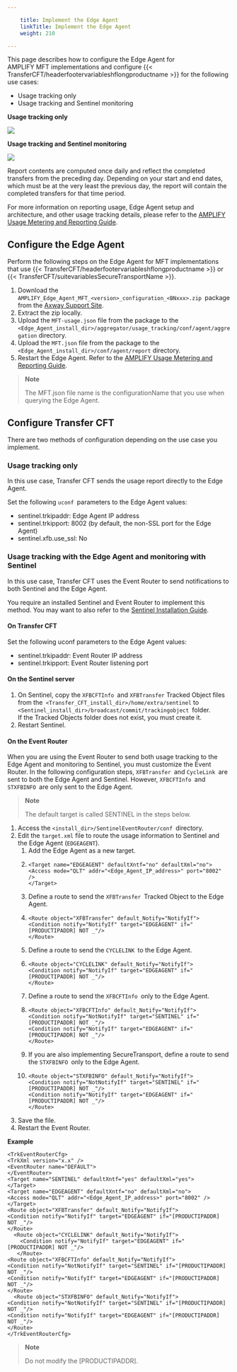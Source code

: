 ```yaml
---

    title: Implement the Edge Agent
    linkTitle: Implement the Edge Agent
    weight: 210

---
```

This page describes how to configure the Edge Agent for AMPLIFY MFT implementations and configure {{< TransferCFT/headerfootervariableshflongproductname  >}} for the following use cases:

- Usage tracking only
- Usage tracking and Sentinel monitoring

********<span class="autonumber"></span>Usage tracking only********

![](/Images/TransferCFT/edge_direct.png)

********<span class="autonumber"></span>Usage tracking and Sentinel monitoring********

![](/Images/TransferCFT/edge_indirect.png)

Report contents are computed once daily and reflect the completed transfers from the preceding day. Depending on your start and end dates, which must be at the very least the previous day, the report will contain the completed transfers for that time period.

For more information on reporting usage, Edge Agent setup and architecture, and other usage tracking details, please refer to the [AMPLIFY Usage Metering and Reporting Guide](https://docs.axway.com/bundle/subusage_en).

## Configure the Edge Agent

Perform the following steps on the Edge Agent for MFT implementations that use {{< TransferCFT/headerfootervariableshflongproductname  >}} or {{< TransferCFT/suitevariablesSecureTransportName  >}}.

1. Download the `AMPLIFY_Edge_Agent_MFT_<version>_configuration_<BNxxx>.zip `package from the [Axway Support Site](https://support.axway.com/).
1. Extract the zip locally.
1. Upload the <span class="code">`MFT-usage.json`</span> file from the package to the <span class="code">`<Edge_Agent_install_dir>/aggregator/usage_tracking/`</span>`conf/agent/aggregation` directory.
1. Upload the `MFT.json` file from the package to the <span class="code">`<Edge_Agent_install_dir>/conf/agent/report`</span> directory.
1. Restart the Edge Agent. Refer to the [AMPLIFY Usage Metering and Reporting Guide](https://docs.axway.com/bundle/subusage_en).

> **Note**
>
> The MFT.json file name is the configurationName that you use when querying the Edge Agent.

## Configure Transfer CFT

There are two methods of configuration depending on the use case you implement.

### Usage tracking only

In this use case, Transfer CFT sends the usage report directly to the Edge Agent.

Set the following <span class="code">`uconf `</span>parameters to the Edge Agent values:

- sentinel.trkipaddr: Edge Agent IP address
- sentinel.trkipport: 8002 (by default, the non-SSL port for the Edge Agent)
- sentinel.xfb.use\_ssl: No

### Usage tracking with the Edge Agent and monitoring with Sentinel

In this use case, Transfer CFT uses the Event Router to send notifications to both Sentinel and the Edge Agent.

You require an installed Sentinel and Event Router to implement this method. You may want to also refer to the [Sentinel Installation Guide](https://docs.axway.com/bundle/Sentinel_420_InstallationGuide_allOS_en_HTML5/page/Content/AxwayStartPage.htm).

#### On Transfer CFT 

Set the following uconf parameters to the Edge Agent values:

- sentinel.trkipaddr: Event Router IP address
- sentinel.trkipport: Event Router listening port

#### On the Sentinel server

1. On Sentinel, copy the <span class="code">`XFBCFTInfo `</span>and <span class="code">`XFBTransfer`</span> Tracked Object files from the` <Transfer_CFT_install_dir>/home/extra/sentinel` to <span class="code">`<Sentinel_install_dir>/broadcast/commit/trackingobject `</span>folder.  
    If the Tracked Objects folder does not exist, you must create it.
1. Restart Sentinel.

#### On the Event Router

When you are using the Event Router to send both usage tracking to the Edge Agent and monitoring to Sentinel, you must customize the Event Router. In the following configuration steps, <span class="code">`XFBTransfer `</span>and `CycleLink `are sent to both the Edge Agent and Sentinel. However, <span class="code">`XFBCFTInfo `</span>and `STXFBINFO `are only sent to the Edge Agent.

> **Note**
>
> The default target is called SENTINEL in the steps below.

1. Access the <span class="code">`<install_dir>/SentinelEventRouter/conf `</span>directory.
1. Edit the <span class="code">`target.xml`</span> file to route the usage information to Sentinel and the Edge Agent (<span class="code">`EDGEAGENT`</span>).
    1.  Add the Edge Agent as a new target.
    2.  ```
        <Target name="EDGEAGENT" defaultXntf="no" defaultXml="no">
        <Access mode="QLT" addr="<Edge_Agent_IP_address>" port="8002" />
        </Target>
        ```
    3.  Define a route to send the `XFBTransfer `Tracked Object to the Edge Agent.
    4.  ```
        <Route object="XFBTransfer" default_Notify="NotifyIf">
        <Condition notify="NotifyIf" target="EDGEAGENT" if="
        [PRODUCTIPADDR] NOT _"/>
        </Route>
        ```
    5.  Define a route to send the `CYCLELINK `to the Edge Agent.
    6.  ```
        <Route object="CYCLELINK" default_Notify="NotifyIf">
        <Condition notify="NotifyIf" target="EDGEAGENT" if=" [PRODUCTIPADDR] NOT _"/>
        </Route>
        ```
    7.  Define a route to send the `XFBCFTInfo `only to the Edge Agent.
    8.  ```
        <Route object="XFBCFTInfo" default_Notify="NotifyIf">
        <Condition notify="NotNotifyIf" target="SENTINEL" if="[PRODUCTIPADDR] NOT _"/>
        <Condition notify="NotifyIf" target="EDGEAGENT" if="[PRODUCTIPADDR] NOT _"/>
        </Route>
        ```
    9.  If you are also implementing SecureTransport, define a route to send the `STXFBINFO `only to the Edge Agent.
    10. ```
        <Route object="STXFBINFO" default_Notify="NotifyIf">
        <Condition notify="NotNotifyIf" target="SENTINEL" if="[PRODUCTIPADDR] NOT _"/>
        <Condition notify="NotifyIf" target="EDGEAGENT" if="[PRODUCTIPADDR] NOT _"/>
        </Route>
        ```
1. Save the file.
1. Restart the Event Router.

****Example****

```
<TrkEventRouterCfg>
<TrkXml version="x.x" />
<EventRouter name="DEFAULT">
</EventRouter>
<Target name="SENTINEL" defaultXntf="yes" defaultXml="yes">
</Target>
<Target name="EDGEAGENT" defaultXntf="no" defaultXml="no">
<Access mode="QLT" addr="<Edge_Agent_IP_address>" port="8002" />
</Target>
<Route object="XFBTransfer" default_Notify="NotifyIf">
<Condition notify="NotifyIf" target="EDGEAGENT" if="[PRODUCTIPADDR] NOT _"/>
</Route>
  <Route object="CYCLELINK" default_Notify="NotifyIf">
    <Condition notify="NotifyIf" target="EDGEAGENT" if="[PRODUCTIPADDR] NOT _"/>
   </Route>
<Route object="XFBCFTInfo" default_Notify="NotifyIf">
<Condition notify="NotNotifyIf" target="SENTINEL" if="[PRODUCTIPADDR] NOT _"/>
<Condition notify="NotifyIf" target="EDGEAGENT" if="[PRODUCTIPADDR] NOT _"/>
</Route>
  <Route object="STXFBINFO" default_Notify="NotifyIf">
<Condition notify="NotNotifyIf" target="SENTINEL" if="[PRODUCTIPADDR] NOT _"/>
<Condition notify="NotifyIf" target="EDGEAGENT" if="[PRODUCTIPADDR] NOT _"/>
</Route>
</TrkEventRouterCfg>
```

> **Note**
>
> Do not modify the \[PRODUCTIPADDR\].
